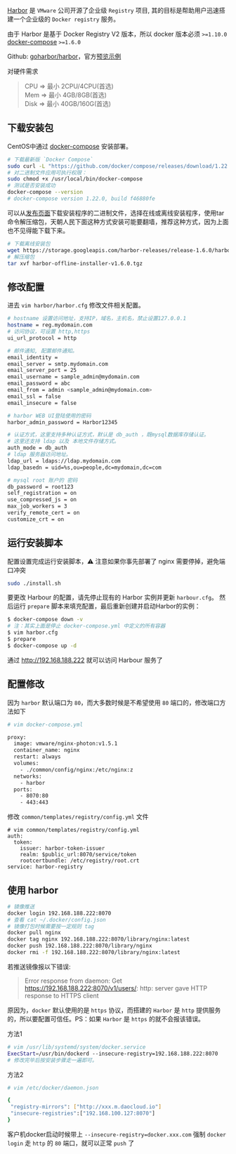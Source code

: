 
[Harbor](https://goharbor.io/) 是 `VMware` 公司开源了企业级 `Registry` 项目, 其的目标是帮助用户迅速搭建一个企业级的 `Docker registry` 服务。

由于 Harbor 是基于 Docker Registry V2 版本，所以 docker 版本必须 `>=1.10.0` [docker-compose](https://docs.docker.com/compose/install/#prerequisites) `>=1.6.0`

Github: [goharbor/harbor](https://github.com/goharbor/harbor)，官方[预览示例](https://demo.goharbor.io/)

对硬件需求

> CPU  => 最小 2CPU/4CPU(首选)  
> Mem  => 最小 4GB/8GB(首选)  
> Disk => 最小 40GB/160G(首选)  

## 下载安装包

CentOS中通过 [docker-compose](https://docs.docker.com/compose/install/#prerequisites) 安装部署。

```bash
# 下载最新版 `Docker Compose`
sudo curl -L "https://github.com/docker/compose/releases/download/1.22.0/docker-compose-$(uname -s)-$(uname -m)" -o /usr/local/bin/docker-compose
# 对二进制文件应用可执行权限：
sudo chmod +x /usr/local/bin/docker-compose
# 测试是否安装成功
docker-compose --version
# docker-compose version 1.22.0, build f46880fe
```

可以从[发布页面](https://github.com/goharbor/harbor/releases)下载安装程序的二进制文件，选择在线或离线安装程序，使用tar命令解压缩包，天朝人民下面这种方式安装可能要翻墙，推荐这种方式，因为上面也不见得能下载下来。

```bash
# 下载离线安装包
wget https://storage.googleapis.com/harbor-releases/release-1.6.0/harbor-offline-installer-v1.6.0.tgz
# 解压缩包
tar xvf harbor-offline-installer-v1.6.0.tgz
```

## 修改配置

进去 `vim harbor/harbor.cfg` 修改文件相关配置。

```bash
# hostname 设置访问地址，支持IP，域名，主机名，禁止设置127.0.0.1
hostname = reg.mydomain.com
# 访问协议，可设置 http,https
ui_url_protocol = http

# 邮件通知, 配置邮件通知。
email_identity =
email_server = smtp.mydomain.com
email_server_port = 25
email_username = sample_admin@mydomain.com
email_password = abc
email_from = admin <sample_admin@mydomain.com>
email_ssl = false
email_insecure = false

# harbor WEB UI登陆使用的密码
harbor_admin_password = Harbor12345

# 认证方式，这里支持多种认证方式，默认是 db_auth ，既mysql数据库存储认证。
# 这里还支持 ldap 以及 本地文件存储方式。
auth_mode = db_auth
# ldap 服务器访问地址。
ldap_url = ldaps://ldap.mydomain.com
ldap_basedn = uid=%s,ou=people,dc=mydomain,dc=com

# mysql root 账户的 密码
db_password = root123
self_registration = on
use_compressed_js = on
max_job_workers = 3 
verify_remote_cert = on
customize_crt = on
```

## 运行安装脚本

配置设置完成运行安装脚本，⚠️ 注意如果你事先部署了 nginx 需要停掉，避免端口冲突

```bash
sudo ./install.sh
```

要更改 Harbour 的配置，请先停止现有的 Harbor 实例并更新 `harbour.cfg`。 然后运行 `prepare` 脚本来填充配置，最后重新创建并启动Harbor的实例：

```bash
$ docker-compose down -v
# 注：其实上面是停止 docker-compose.yml 中定义的所有容器
$ vim harbor.cfg
$ prepare
$ docker-compose up -d
```

通过 http://192.168.188.222 就可以访问 Harbour 服务了

## 配置修改

因为 `harbor` 默认端口为 `80`，而大多数时候是不希望使用 `80` 端口的，修改端口方法如下

```bash
# vim docker-compose.yml

proxy:
  image: vmware/nginx-photon:v1.5.1
  container_name: nginx
  restart: always
  volumes:
    - ./common/config/nginx:/etc/nginx:z
  networks:
    - harbor
  ports:
    - 8070:80
    - 443:443
```

修改 `common/templates/registry/config.yml` 文件

```
# vim common/templates/registry/config.yml
auth:
  token:
    issuer: harbor-token-issuer
    realm: $public_url:8070/service/token
    rootcertbundle: /etc/registry/root.crt
service: harbor-registry
```

## 使用 harbor 

```bash
# 镜像推送
docker login 192.168.188.222:8070
# 查看 cat ~/.docker/config.json
# 镜像打包时候需要按一定规则 tag
docker pull nginx
docker tag nginx 192.168.188.222:8070/library/nginx:latest
docker push 192.168.188.222:8070/library/nginx
docker rmi -f 192.168.188.222:8070/library/nginx:latest
```

若推送镜像报以下错误:

> Error response from daemon: Get https://192.168.188.222:8070/v1/users/: http: server gave HTTP response to HTTPS client

原因为，`docker` 默认使用的是 `https` 协议，而搭建的 `Harbor` 是 `http` 提供服务的，所以要配置可信任。PS：如果 `Harbor` 是 `https` 的就不会报该错误。

方法1

```bash
# vim /usr/lib/systemd/system/docker.service
ExecStart=/usr/bin/dockerd --insecure-registry=192.168.188.222:8070
# 修改完毕后按安装步骤走一遍即可。
```

方法2

```bash
# vim /etc/docker/daemon.json

{
 "registry-mirrors": ["http://xxx.m.daocloud.io"]
 "insecure-registries":["192.168.100.127:8070"]
}    
```

客户机docker启动时候带上 `--insecure-registry=docker.xxx.com` 强制 `docker login` 走 `http` 的 `80` 端口，就可以正常 `push` 了
